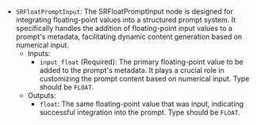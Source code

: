 - `SRFloatPromptInput`: The SRFloatPromptInput node is designed for integrating floating-point values into a structured prompt system. It specifically handles the addition of floating-point input values to a prompt's metadata, facilitating dynamic content generation based on numerical input.
    - Inputs:
        - `input_float` (Required): The primary floating-point value to be added to the prompt's metadata. It plays a crucial role in customizing the prompt content based on numerical input. Type should be `FLOAT`.
    - Outputs:
        - `float`: The same floating-point value that was input, indicating successful integration into the prompt. Type should be `FLOAT`.
